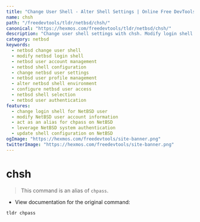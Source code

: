 ```yaml
---
title: "Change User Shell - Alter Shell Settings | Online Free DevTools by Hexmos"
name: chsh
path: "/freedevtools/tldr/netbsd/chsh/"
canonical: "https://hexmos.com/freedevtools/tldr/netbsd/chsh/"
description: "Change user shell settings with chsh. Modify login shell on NetBSD and leverage system authentication for user account management. Free online tool, no registration required."
category: netbsd
keywords:
  - netbsd change user shell
  - modify netbsd login shell
  - netbsd user account management
  - netbsd shell configuration
  - change netbsd user settings
  - netbsd user profile management
  - alter netbsd shell environment
  - configure netbsd user access
  - netbsd shell selection
  - netbsd user authentication
features:
  - change login shell for NetBSD user
  - modify NetBSD user account information
  - act as an alias for chpass on NetBSD
  - leverage NetBSD system authentication
  - update shell configuration on NetBSD
ogImage: "https://hexmos.com/freedevtools/site-banner.png"
twitterImage: "https://hexmos.com/freedevtools/site-banner.png"
---
```


# chsh

> This command is an alias of `chpass`.

- View documentation for the original command:

`tldr chpass`
